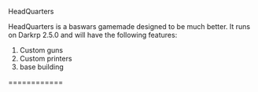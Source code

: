 HeadQuarters

HeadQuarters is a baswars gamemade designed to be much better.
It runs on Darkrp 2.5.0 and will have the following features:
1. Custom guns
2. Custom printers
3. base building

============
